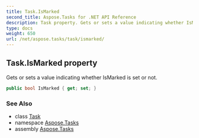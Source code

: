 ```yaml
---
title: Task.IsMarked
second_title: Aspose.Tasks for .NET API Reference
description: Task property. Gets or sets a value indicating whether IsMarked is set or not
type: docs
weight: 650
url: /net/aspose.tasks/task/ismarked/
---
```

## Task.IsMarked property

Gets or sets a value indicating whether IsMarked is set or not.

```csharp
public bool IsMarked { get; set; }
```

### See Also

* class [Task](../)
* namespace [Aspose.Tasks](../../task/)
* assembly [Aspose.Tasks](../../../)


